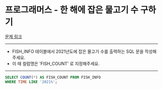 # 프로그래머스 - 한 해에 잡은 물고기 수 구하기

[문제 링크](https://school.programmers.co.kr/learn/courses/30/lessons/298516)

---

- FISH_INFO 테이블에서 2021년도에 잡은 물고기 수를 출력하는 SQL 문을 작성해주세요.
- 이 때 컬럼명은 'FISH_COUNT' 로 지정해주세요.

---

```sql
SELECT COUNT(*) AS FISH_COUNT FROM FISH_INFO
WHERE TIME LIKE '2021%';
```
